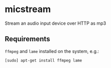 # micstream

Stream an audio input device over HTTP as mp3

## Requirements

`ffmpeg` and `lame` installed on the system, e.g.:

```bash
[sudo] apt-get install ffmpeg lame
```

